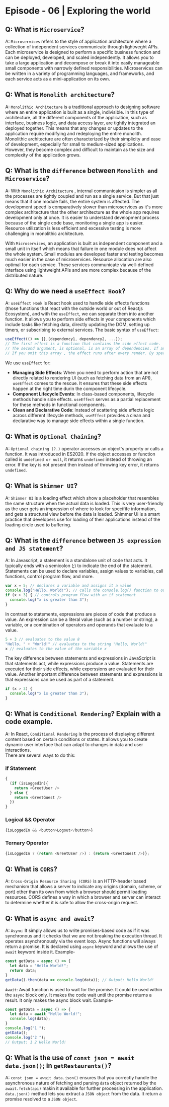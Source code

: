 # Episode - 06 | Exploring the world

## Q: What is `Microservice`?
A: `Microservices` refers to the style of application architecture where a collection of independent services communicate through lightweght APIs.
Each microservice is designed to perform a specific business function and can be deployed, developed, and scaled independently. It allows you to take a large application and decompose or break it into easily manageable small components with narrowly defined responsibilities. Microservices can be written in a variety of programming languages, and frameworks, and each service acts as a mini-application on its own.   

## Q: What is `Monolith architecture`?
A: `Monolithic Architecture` is a traditional approach to designing software where an entire application is built as a single, indivisible. In this type of architecture, all the different components of the application, such as interface, business logic, and data access layer, are tightly integrated an deployed together. 
This means that any changes or updates to the application require modifying and redeploying the entire monolith. Monolithic architecture are often characterized by their simplicity and ease of development, especially for small to medium-sized applications. However, they become complex and difficult to maintain as the size and complexity of the application grows.

## Q: What is the `difference` between `Monolith and Microservice`?
A: With `Monolithic Architecture` , internal communicaion is simpler as all the processes are tightly coupled and run as a single service. But that just means that if one module fails, the entire system is affected. The development speed is comparatively slower than microservices as it's more complex architecture that the other architecture as the whole app requires development only at once. It is easier to understand development process because of the single code base, monitoring a single app is easier. Resource utilization is less efficient and excessive testing is more challenging in monolithic architecture.

With `Microservices`, an application is built as independent component and a small unit in itself which means that failure in one module does not affect the whole system. Small modules are developed faster and testing becomes much easier in the case of microservices. Resource allocation are also optimal for each service. These services communicate via well-defined interface using lightweight APIs and are more complex because of the distributed nature. 

## Q: Why do we need a `useEffect Hook`?
A: `useEffect Hook` is React hook used to handle side effects functions (those functions that react with the outside world or out of Reactjs Ecosystem), and with the `useEffect`, we can separate them into another function. It allows you to perform side effects in your components which include tasks like fetching data, directly updating the DOM, setting up timers, or subscribing to external services. 
The basic syntax of `useEffect`:
```js 
useEffect(() => {},[dependency1, dependency2, ...]); 
// The first effect is a function that contains the side effect code.
// The second argument, is optional, is an array of dependencies. If any dependency change, the effect will re-run. 
// If you omit this array , the effect runs after every render. By specifying dependencies you control when the effect runs.
```
We use `useEffect` for:
- **Managing Side Effects**: When you need to perform action that are not directly related to rendering UI (such as fetching data from an API), `useEffect` comes to the rescue. It ensures that these side effects happen at the right time durin the component lifecycle.
- **Component Lifecycle Events**: In class-based components, lifecycle methods handle side effects. `useEffect` serves as a partial replacement for these methods in functional components.
- **Clean and Declarative Code**: Instead of scattering side effects logic across different lifecycle methods, `useEffect` provides a clean and declarative way to manage side effects within a single function.  

## Q: What is `Optional Chaining`?
A: `Optional chaining (?.)` operator accesses an object's property or calls a function. It was introduced in ES2020. If the object accesses or function called is `undefined or null`, it returns `undefined` instead of throwing an error. If the key is not present then instead of throwing key error, it returns `undefined`.

## Q: What is `Shimmer UI`?
A: `Shimmer UI` is a loading effect which show a placeholder that resembles the same structure when the actual data is loaded. This is very user-friendly as the user gets an impression of where to look for specififc information, and gets a structural view before the data is loaded.
Shimmer Ui is a smart practice that developers use for loading of their applications instead of the loading circle used to buffering.

## Q: What is the `difference` between `JS expression and JS statement`?
A: In Javascript, a statement is a standalone unit of code that acts. It typically ends with a semicolon (;) to indicate the end of the statement. Statements can be used to declare variables, assign values to variables, call functions, control program flow, and more.
```js
var x = 5; // declares a variable and assigns it a value
console.log("Hello, World!"); // calls the console.log() function to output a message
if (x > 3) { // controls program flow with an if statement
  console.log("x is greater than 3");
}
```
In contrast to statements, expressions are pieces of code that produce a value. An expression can be a literal value (such as a number or string), a variable, or a combination of operators and operands that evaluate to a value.
```js
5 + 3 // evaluates to the value 8
"Hello, " + "World!" // evaluates to the string "Hello, World!"
x // evaluates to the value of the variable x
```
The key difference between statements and expressions in JavaScript is that statements act, while expressions produce a value. Statements are executed for their side effects, while experssions are evaluated for their value. 
Another important difference between statements and expressions is that expressions can be used as part of a statement.
```js
if (x > 3) {
  console.log("x is greater than 3");
}
```

## Q: What is `Conditional Rendering`? Explain with a code example.
A: In React, `Conditional Rendering` is the process of displaying different content based on certain conditions or states. It allows you to create dynamic user interface that can adapt to changes in data and user interactions.   
There are several ways to do this:
### if Statement
```js
{
  (if (isLoggedIn){
    return <GreetUser />
  } else {
    return <GreetGuest />
  })
}
```
### Logical && Operator
```js
{isLoggedIn && <button>Logout</button>}
```
### Ternary Operator
```js
{isLoggedIn ? (return <GreetUser />) : (return <GreetGuest />)};
```

## Q: What is `CORS`?
A: `Cross-Origin Resource Sharing (CORS)` is an HTTP-header based mechanism that allows a server to indicate any origins (domain, scheme, or port) other than its own from which a browser should permit loading resources. CORS defines a way in which a browser and server can interact to determine whether it is safe to allow the cross-origin request.

## Q: What is `async and await`?
A: `Async`: It simply allows us to write promises-based code as if it was synchronous and it checks that we are not breaking the execution thread. It operates asynchronously via the event loop. Async functions will always return a promise. It is declared using `async` keyword and allows the use of `await` keyword inside it. Example-
```js
const getData = async () => {
  let data = "Hello World!";
  return data;
}
getData().then(data => console.log(data)); // Output: Hello World!
```
`Await`: Await function is used to wait for the promise. It could be used within the `async` block only. It makes the code wait until the promise returns a result. It only makes the async block wait. Example-
```js
const getData = async () => {
  let data = await "Hello World!";
  console.log(data);
}
console.log("1 ");
getData();
console.log("2 ");
// Output: 1 2 Hello World!
```

## Q: What is the use of `const json = await data.json()`; in `getRestaurants()`?
A: `const json = await data.json()` ensures that you correctly handle the asynchronous nature of fetching and parsing `data` object returned by the `await.fetch(api)` makin it available for further processing in the application.
`data.json()` method lets you extract a `JSON object` from the data. It return a promise resolved to a `JSON object`.